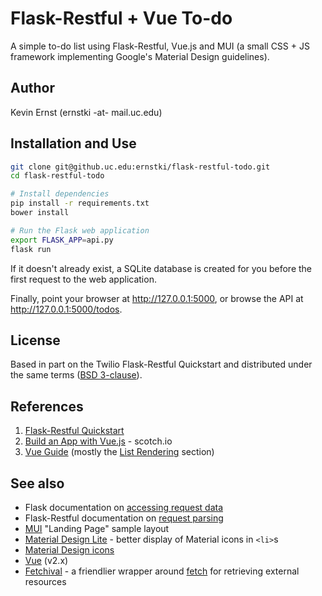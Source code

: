 # Flask-Restful + Vue To-do

A simple to-do list using Flask-Restful, Vue.js and MUI (a small CSS + JS
framework implementing Google's Material Design guidelines).

## Author

Kevin Ernst (ernstki -at- mail.uc.edu)

## Installation and Use

```bash
git clone git@github.uc.edu:ernstki/flask-restful-todo.git
cd flask-restful-todo

# Install dependencies
pip install -r requirements.txt
bower install

# Run the Flask web application
export FLASK_APP=api.py
flask run
```

If it doesn't already exist, a SQLite database is created for you before the
first request to the web application.

Finally, point your browser at <http://127.0.0.1:5000>, or browse the API at
<http://127.0.0.1:5000/todos>.

## License

Based in part on the Twilio Flask-Restful Quickstart and distributed under the
same terms ([BSD 3-clause](LICENSE.txt)).

## References

1. [Flask-Restful Quickstart][frqs]
2. [Build an App with Vue.js][scotchio] - scotch.io
3. [Vue Guide][vueguide] (mostly the [List Rendering][vuelists] section)

## See also

* Flask documentation on [accessing request data][flask]
* Flask-Restful documentation on [request parsing][fr]
* [MUI][] "Landing Page" sample layout
* [Material Design Lite][mdl] - better display of Material icons in `<li>`s
* [Material Design icons][mdicons]
* [Vue][] (v2.x)
* [Fetchival][] - a friendlier wrapper around [fetch][] for retrieving external
  resources

[flask]: http://flask.pocoo.org/docs/0.12/quickstart/#accessing-request-data
[fr]: https://flask-restful.readthedocs.io/en/0.3.5/reqparse.html
[mui]: https://www.muicss.com/docs/v1/example-layouts/landing-page
[mdl]: https://getmdl.io/started/index.html
[mdicons]: https://material.io/icons
[vue]: https://vuejs.org/
[vueguide]: https://vuejs.org/v2/guide/
[vuelists]: https://vuejs.org/v2/guide/list.html
[fetchival]: https://github.com/typicode/fetchival
[fetch]: https://github.com/github/fetch
[frqs]: https://flask-restful.readthedocs.io/en/latest/quickstart.html
[scotchio]: https://scotch.io/tutorials/build-an-app-with-vue-js-a-lightweight-alternative-to-angularjs
